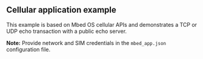## Cellular application example

This example is based on Mbed OS cellular APIs and demonstrates a TCP or UDP echo transaction with a public echo server.

**Note:** Provide network and SIM credentials in the `mbed_app.json` configuration file.
